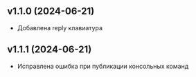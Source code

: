 v1.1.0 (2024-06-21)
---------------------  
- Добавлена reply клавиатура

v1.1.1 (2024-06-21)
---------------------  
- Исправлена ошибка при публикации консольных команд
